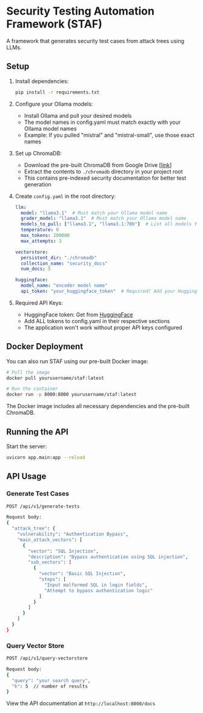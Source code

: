 # Security Testing Automation Framework (STAF)

A framework that generates security test cases from attack trees using LLMs.

## Setup

1. Install dependencies:
   ```bash
   pip install -r requirements.txt
   ```

2. Configure your Ollama models:
   * Install Ollama and pull your desired models
   * The model names in config.yaml must match exactly with your Ollama model names
   * Example: If you pulled "mistral" and "mistral-small", use those exact names

3. Set up ChromaDB:
   * Download the pre-built ChromaDB from Google Drive [[link](https://drive.google.com/file/d/1R9cARRnoTBbQzHGM49mHqNeLwC7cm9eD/view?usp=drive_link)]
   * Extract the contents to `./chromadb` directory in your project root
   * This contains pre-indexed security documentation for better test generation

4. Create `config.yaml` in the root directory:
   ```yaml
   llm:
     model: "llama3.1"  # Must match your Ollama model name
     grader_model: "llama3.1"  # Must match your Ollama model name
     models_to_pull: ["llama3.1", "llama3.1:70b"]  # List all models to pull at startup
     temperature: 0
     max_tokens: 200000
     max_attempts: 3

   vectorstore:
     persistent_dir: "./chromadb"
     collection_name: "security_docs"
     num_docs: 5

   huggingface:
     model_name: "encoder model name"
     api_token: "your_huggingface_token"  # Required! Add your HuggingFace token
   ```

5. Required API Keys:
   * HuggingFace token: Get from [HuggingFace](https://huggingface.co/)
   * Add ALL tokens to config.yaml in their respective sections
   * The application won't work without proper API keys configured

## Docker Deployment

You can also run STAF using our pre-built Docker image:

```bash
# Pull the image
docker pull yourusername/staf:latest

# Run the container
docker run -p 8000:8000 yourusername/staf:latest
```

The Docker image includes all necessary dependencies and the pre-built ChromaDB.

## Running the API

Start the server:
```bash
uvicorn app.main:app --reload
```

## API Usage

### Generate Test Cases
```bash
POST /api/v1/generate-tests

Request body:
{
  "attack_tree": {
    "vulnerability": "Authentication Bypass",
    "main_attack_vectors": [
      {
        "vector": "SQL Injection",
        "description": "Bypass authentication using SQL injection",
        "sub_vectors": [
          {
            "vector": "Basic SQL Injection",
            "steps": [
              "Input malformed SQL in login fields",
              "Attempt to bypass authentication logic"
            ]
          }
        ]
      }
    ]
  }
}
```

### Query Vector Store
```bash
POST /api/v1/query-vectorstore

Request body:
{
  "query": "your search query",
  "k": 5  // number of results
}
```

View the API documentation at `http://localhost:8000/docs`
